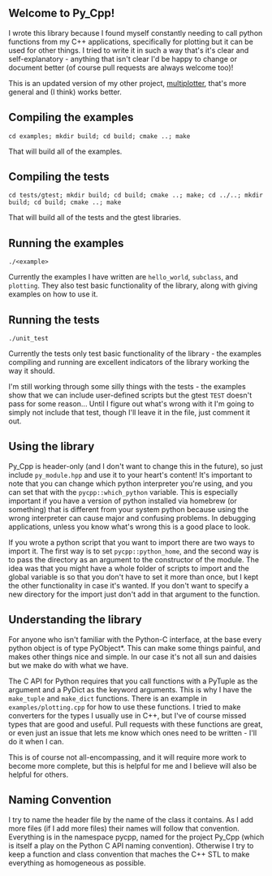 ## Welcome to Py_Cpp!

I wrote this library because I found myself constantly needing to call python functions 
from my C++ applications, specifically for plotting but it can be used for other things.
I tried to write it in such a way that's it's clear and self-explanatory - anything that isn't
clear I'd be happy to change or document better (of course pull requests are always welcome too)!

This is an updated version of my other project, [multiplotter](https://github.com/bzcheeseman/multiplotter), that's more general and (I think) works better.

## Compiling the examples
```
cd examples; mkdir build; cd build; cmake ..; make
```
That will build all of the examples.

## Compiling the tests
```
cd tests/gtest; mkdir build; cd build; cmake ..; make; cd ../..; mkdir build; cd build; cmake ..; make
```
That will build all of the tests and the gtest libraries.

## Running the examples
```
./<example>
```
Currently the examples I have written are `hello_world`, `subclass`, and `plotting`.  They also test basic
functionality of the library, along with giving examples on how to use it.

## Running the tests
```
./unit_test
```
Currently the tests only test basic functionality of the library - the examples compiling and running are
excellent indicators of the library working the way it should.

I'm still working through some silly things with the tests - the examples show that we can include 
user-defined scripts but the gtest `TEST` doesn't pass for some reason...
Until I figure out what's wrong with it I'm going to simply not include that test, though I'll leave it in 
the file, just comment it out.

## Using the library
Py_Cpp is header-only (and I don't want to change this in the future), so just 
include `py_module.hpp` and use it to your heart's content! It's important to note that you can change
which python interpreter you're using, and you can set that with the `pycpp::which_python` variable. This
is especially important if you have a version of python installed via homebrew (or something) that is different
from your system python because using the wrong interpreter can cause major and confusing problems.
In debugging applications, unless you know what's wrong this is a good place to look.

If you wrote a python script that you want to import there are two ways to import it.  The first way is to
set `pycpp::python_home`, and the second way is to pass the directory as an argument to the constructor of
the module.  The idea was that you might have a whole folder of scripts to import and the global variable is
so that you don't have to set it more than once, but I kept the other functionality in case it's wanted.
If you don't want to specify a new directory for the import just don't add in that argument to the function.

## Understanding the library
For anyone who isn't familiar with the Python-C interface, at the base every python object is of 
type PyObject*.  This can make some things painful, and makes other things nice and simple. In our case
it's not all sun and daisies but we make do with what we have.

The C API for Python requires that you call functions with a PyTuple as the argument and a PyDict as
the keyword arguments.  This is why I have the `make_tuple` and `make_dict` functions.  There is an
example in `examples/plotting.cpp` for how to use these functions. I tried to make converters for the
types I usually use in C++, but I've of course missed types that are good and useful. Pull requests with
these functions are great, or even just an issue that lets me know which ones need to be written - I'll
do it when I can.

This is of course not all-encompassing, and it will require more work to become more complete, but this
is helpful for me and I believe will also be helpful for others.

## Naming Convention
I try to name the header file by the name of the class it contains.  As I add more files (if I add more files)
their names will follow that convention.  Everything is in the namespace pycpp, named for the project Py_Cpp
(which is itself a play on the Python C API naming convention).  Otherwise I try to keep a function and class
convention that maches the C++ STL to make everything as homogeneous as possible.
